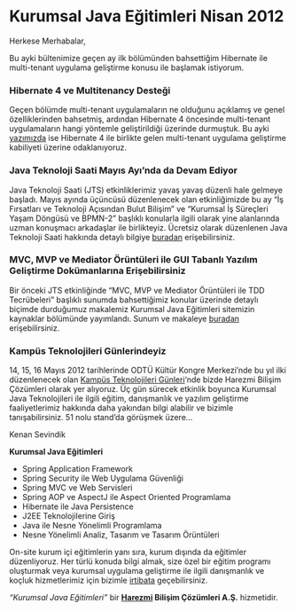 # Kurumsal Java Eğitimleri Nisan 2012

Herkese Merhabalar,

Bu ayki bültenimize geçen ay ilk bölümünden bahsettiğim Hibernate ile multi-tenant uygulama geliştirme konusu ile başlamak 
istiyorum.

### Hibernate 4 ve Multitenancy Desteği
Geçen bölümde multi-tenant uygulamaların ne olduğunu açıklamış ve genel özelliklerinden bahsetmiş, ardından Hibernate 4 
öncesinde multi-tenant uygulamaların hangi yöntemle geliştirildiği üzerinde durmuştuk. Bu ayki [yazımızda](http://blog.harezmi.com.tr/hibernate-4-ve-multitenancy/) ise Hibernate 4 
ile birlikte gelen multi-tenant uygulama geliştirme kabiliyeti üzerine odaklanıyoruz.

### Java Teknoloji Saati Mayıs Ayı’nda da Devam Ediyor
Java Teknoloji Saati (JTS) etkinliklerimiz yavaş yavaş düzenli hale gelmeye başladı. Mayıs ayında üçüncüsü düzenlenecek 
olan etkinliğimizde bu ay “İş Fırsatları ve Teknoloji Açısından Bulut Bilişim” ve “Kurumsal İş Süreçleri Yaşam Döngüsü ve
BPMN-2” başlıklı konularla ilgili olarak yine alanlarında uzman konuşmacı arkadaşlar ile birlikteyiz. Ücretsiz olarak 
düzenlenen Java Teknoloji Saati hakkında detaylı bilgiye [buradan](http://blog.harezmi.com.tr/mayis-ayinda-java-teknoloji-saati/) erişebilirsiniz.

### MVC, MVP ve Mediator Örüntüleri ile GUI Tabanlı Yazılım Geliştirme Dokümanlarına Erişebilirsiniz
Bir önceki JTS etkinliğinde “MVC, MVP ve Mediator Örüntüleri ile TDD Tecrübeleri” başlıklı sunumda bahsettiğimiz konular
üzerinde detaylı biçimde durduğumuz makalemiz Kurumsal Java Eğitimleri sitemizin kaynaklar bölümünde yayımlandı. Sunum 
ve makaleye [buradan](http://www.harezmi.com.tr/resources/2012_04_MVC_MVP_ve_Mediator_ile_TDD_Tecrubeleri_makale.pdf) erişebilirsiniz.

### Kampüs Teknolojileri Günlerindeyiz
14, 15, 16 Mayıs 2012 tarihlerinde ODTÜ Kültür Kongre Merkezi’nde bu yıl ilki düzenlenecek olan 
[Kampüs Teknolojileri Günleri](http://www.kampusteknolojileri.com/)‘nde bizde Harezmi Bilişim Çözümleri olarak yer alıyoruz. Üç gün sürecek etkinlik boyunca Kurumsal Java Teknolojileri
ile ilgili eğitim, danışmanlık ve yazılım geliştirme faaliyetlerimiz hakkında daha yakından bilgi alabilir ve bizimle 
tanışabilirsiniz. 51 nolu stand’da görüşmek üzere…

Kenan Sevindik

**Kurumsal Java Eğitimleri**
- Spring Application Framework
- Spring Security ile Web Uygulama Güvenliği
- Spring MVC ve Web Servisleri
- Spring AOP ve AspectJ ile Aspect Oriented Programlama
- Hibernate ile Java Persistence
- J2EE Teknolojilerine Giriş
- Java ile Nesne Yönelimli Programlama
- Nesne Yönelimli Analiz, Tasarım ve Tasarım Örüntüleri

On-site kurum içi eğitimlerin yanı sıra, kurum dışında da eğitimler düzenliyoruz. Her türlü konuda bilgi almak, size özel
bir eğitim programı oluşturmak veya kurumsal uygulama geliştirme ile ilgili danışmanlık ve koçluk hizmetlerimiz için bizimle
[irtibata](http://www.harezmi.com.tr/#contact) geçebilirsiniz.

*“Kurumsal Java Eğitimleri”* bir **[Harezmi](http://www.harezmi.com.tr/) Bilişim Çözümleri A.Ş.** hizmetidir.

